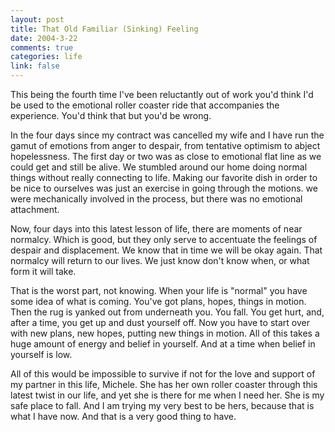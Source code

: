 ```yaml
--- 
layout: post
title: That Old Familiar (Sinking) Feeling
date: 2004-3-22
comments: true
categories: life
link: false
---
```

This being the fourth time I've been reluctantly out of work you'd think I'd be used to the emotional roller coaster ride that accompanies the experience. You'd think that but you'd be wrong.

In the four days since my contract was cancelled my wife and I have run the gamut of emotions from anger to despair, from tentative optimism to abject hopelessness. The first day or two was as close to emotional flat line as we could get and still be alive. We stumbled around our home doing normal things without really connecting to life. Making our favorite dish in order to be nice to ourselves was just an exercise in going through the motions. we were mechanically involved in the process, but there was no emotional attachment.

Now, four days into this latest lesson of life, there are moments of near normalcy. Which is good, but they only serve to accentuate the feelings of despair and displacement. We know that in time we will be okay again. That normalcy will return to our lives. We just know don't know when, or what form it will take.

That is the worst part, not knowing. When your life is "normal" you have some idea of what is coming. You've got plans, hopes, things in motion. Then the rug is yanked out from underneath you. You fall. You get hurt, and, after a time, you get up and dust yourself off. Now you have to start over with new plans, new hopes, putting new things in motion. All of this takes a huge amount of energy and belief in yourself. And at a time when belief in yourself is low.

All of this would be impossible to survive if not for the love and support of my partner in this life, Michele. She has her own roller coaster through this latest twist in our life, and yet she is there for me when I need her. She is my safe place to fall. And I am trying my very best to be hers, because that is what I have now. And that is a very good thing to have.
